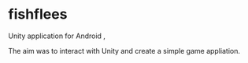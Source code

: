# fishflees
Unity application for Android , 

The aim was to interact with Unity and create a simple game appliation.
